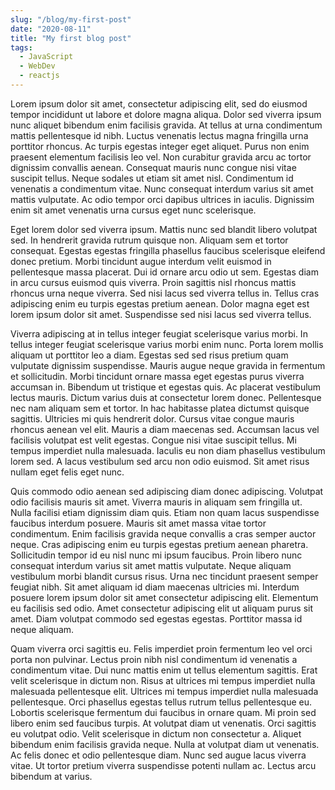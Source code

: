 ```yaml
---
slug: "/blog/my-first-post"
date: "2020-08-11"
title: "My first blog post"
tags:
  - JavaScript
  - WebDev
  - reactjs
---
```


Lorem ipsum dolor sit amet, consectetur adipiscing elit, sed do eiusmod tempor incididunt ut labore et dolore magna aliqua. Dolor sed viverra ipsum nunc aliquet bibendum enim facilisis gravida. At tellus at urna condimentum mattis pellentesque id nibh. Luctus venenatis lectus magna fringilla urna porttitor rhoncus. Ac turpis egestas integer eget aliquet. Purus non enim praesent elementum facilisis leo vel. Non curabitur gravida arcu ac tortor dignissim convallis aenean. Consequat mauris nunc congue nisi vitae suscipit tellus. Neque sodales ut etiam sit amet nisl. Condimentum id venenatis a condimentum vitae. Nunc consequat interdum varius sit amet mattis vulputate. Ac odio tempor orci dapibus ultrices in iaculis. Dignissim enim sit amet venenatis urna cursus eget nunc scelerisque.

Eget lorem dolor sed viverra ipsum. Mattis nunc sed blandit libero volutpat sed. In hendrerit gravida rutrum quisque non. Aliquam sem et tortor consequat. Egestas egestas fringilla phasellus faucibus scelerisque eleifend donec pretium. Morbi tincidunt augue interdum velit euismod in pellentesque massa placerat. Dui id ornare arcu odio ut sem. Egestas diam in arcu cursus euismod quis viverra. Proin sagittis nisl rhoncus mattis rhoncus urna neque viverra. Sed nisi lacus sed viverra tellus in. Tellus cras adipiscing enim eu turpis egestas pretium aenean. Dolor magna eget est lorem ipsum dolor sit amet. Suspendisse sed nisi lacus sed viverra tellus.

Viverra adipiscing at in tellus integer feugiat scelerisque varius morbi. In tellus integer feugiat scelerisque varius morbi enim nunc. Porta lorem mollis aliquam ut porttitor leo a diam. Egestas sed sed risus pretium quam vulputate dignissim suspendisse. Mauris augue neque gravida in fermentum et sollicitudin. Morbi tincidunt ornare massa eget egestas purus viverra accumsan in. Bibendum ut tristique et egestas quis. Ac placerat vestibulum lectus mauris. Dictum varius duis at consectetur lorem donec. Pellentesque nec nam aliquam sem et tortor. In hac habitasse platea dictumst quisque sagittis. Ultricies mi quis hendrerit dolor. Cursus vitae congue mauris rhoncus aenean vel elit. Mauris a diam maecenas sed. Accumsan lacus vel facilisis volutpat est velit egestas. Congue nisi vitae suscipit tellus. Mi tempus imperdiet nulla malesuada. Iaculis eu non diam phasellus vestibulum lorem sed. A lacus vestibulum sed arcu non odio euismod. Sit amet risus nullam eget felis eget nunc.

Quis commodo odio aenean sed adipiscing diam donec adipiscing. Volutpat odio facilisis mauris sit amet. Viverra mauris in aliquam sem fringilla ut. Nulla facilisi etiam dignissim diam quis. Etiam non quam lacus suspendisse faucibus interdum posuere. Mauris sit amet massa vitae tortor condimentum. Enim facilisis gravida neque convallis a cras semper auctor neque. Cras adipiscing enim eu turpis egestas pretium aenean pharetra. Sollicitudin tempor id eu nisl nunc mi ipsum faucibus. Proin libero nunc consequat interdum varius sit amet mattis vulputate. Neque aliquam vestibulum morbi blandit cursus risus. Urna nec tincidunt praesent semper feugiat nibh. Sit amet aliquam id diam maecenas ultricies mi. Interdum posuere lorem ipsum dolor sit amet consectetur adipiscing elit. Elementum eu facilisis sed odio. Amet consectetur adipiscing elit ut aliquam purus sit amet. Diam volutpat commodo sed egestas egestas. Porttitor massa id neque aliquam.

Quam viverra orci sagittis eu. Felis imperdiet proin fermentum leo vel orci porta non pulvinar. Lectus proin nibh nisl condimentum id venenatis a condimentum vitae. Dui nunc mattis enim ut tellus elementum sagittis. Erat velit scelerisque in dictum non. Risus at ultrices mi tempus imperdiet nulla malesuada pellentesque elit. Ultrices mi tempus imperdiet nulla malesuada pellentesque. Orci phasellus egestas tellus rutrum tellus pellentesque eu. Lobortis scelerisque fermentum dui faucibus in ornare quam. Mi proin sed libero enim sed faucibus turpis. At volutpat diam ut venenatis. Orci sagittis eu volutpat odio. Velit scelerisque in dictum non consectetur a. Aliquet bibendum enim facilisis gravida neque. Nulla at volutpat diam ut venenatis. Ac felis donec et odio pellentesque diam. Nunc sed augue lacus viverra vitae. Ut tortor pretium viverra suspendisse potenti nullam ac. Lectus arcu bibendum at varius.
